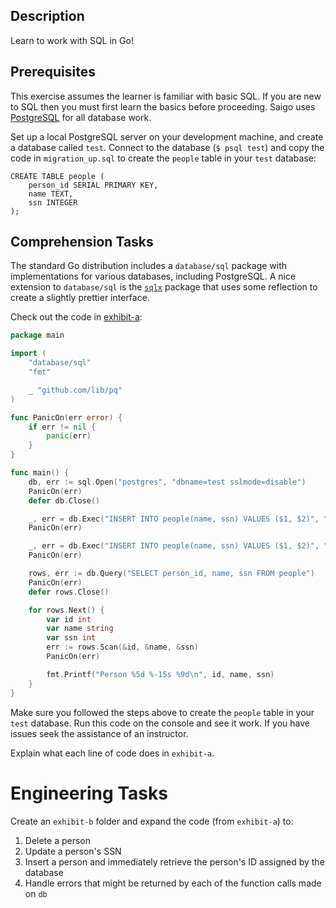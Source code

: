 ## Description
Learn to work with SQL in Go!

## Prerequisites
This exercise assumes the learner is familiar with basic SQL. If you are new to SQL then you must first
learn the basics before proceeding. Saigo uses [PostgreSQL](http://www.tutorialspoint.com/postgresql/) for all database work.

Set up a local PostgreSQL server on your development machine, and create a database called `test`. Connect to the database
(`$ psql test`) and copy the code in `migration_up.sql` to create the `people` table in your `test` database:

```
CREATE TABLE people (
    person_id SERIAL PRIMARY KEY,
    name TEXT,
    ssn INTEGER
);
```

## Comprehension Tasks

The standard Go distribution includes a `database/sql` package with implementations for various databases, including PostgreSQL.
A nice extension to `database/sql` is the [`sqlx`](https://github.com/jmoiron/sqlx) package that uses some reflection to create a slightly
prettier interface.

Check out the code in [exhibit-a]():

```go
package main

import (
	"database/sql"
	"fmt"

	_ "github.com/lib/pq"
)

func PanicOn(err error) {
	if err != nil {
		panic(err)
	}
}

func main() {
	db, err := sql.Open("postgres", "dbname=test sslmode=disable")
	PanicOn(err)
	defer db.Close()

	_, err = db.Exec("INSERT INTO people(name, ssn) VALUES ($1, $2)", "Bruce Leroy", 111223333)
	PanicOn(err)

	_, err = db.Exec("INSERT INTO people(name, ssn) VALUES ($1, $2)", "Sho 'Nuff", 444556666)
	PanicOn(err)

	rows, err := db.Query("SELECT person_id, name, ssn FROM people")
	PanicOn(err)
	defer rows.Close()

	for rows.Next() {
		var id int
		var name string
		var ssn int
		err := rows.Scan(&id, &name, &ssn)
		PanicOn(err)

		fmt.Printf("Person %5d %-15s %9d\n", id, name, ssn)
	}
}
```

Make sure you followed the steps above to create the `people` table in your `test` database. Run this code on the console
and see it work. If you have issues seek the assistance of an instructor.

Explain what each line of code does in `exhibit-a`.

# Engineering Tasks

Create an `exhibit-b` folder and expand the code (from `exhibit-a`) to:

1. Delete a person
1. Update a person's SSN
1. Insert a person and immediately retrieve the person's ID assigned by the database
1. Handle errors that might be returned by each of the function calls made on `db`
